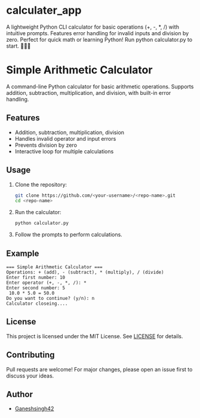 # calculater_app
A lightweight Python CLI calculator for basic operations (+, -, *, /) with intuitive prompts. Features error handling for invalid inputs and division by zero. Perfect for quick math or learning Python! Run python calculator.py to start. 🔢➗✨
# Simple Arithmetic Calculator

A command-line Python calculator for basic arithmetic operations. Supports addition, subtraction, multiplication, and division, with built-in error handling.

## Features

- Addition, subtraction, multiplication, division
- Handles invalid operator and input errors
- Prevents division by zero
- Interactive loop for multiple calculations

## Usage

1. Clone the repository:
    ```bash
    git clone https://github.com/<your-username>/<repo-name>.git
    cd <repo-name>
    ```

2. Run the calculator:
    ```bash
    python calculator.py
    ```

3. Follow the prompts to perform calculations.

## Example

```
=== Simple Arithmetic Calculator ===
Operations: + (add), - (subtract), * (multiply), / (divide)
Enter first number: 10
Enter operator (+, -, *, /): *
Enter second number: 5
 10.0 * 5.0 = 50.0
Do you want to continue? (y/n): n
Calculator closeing....
```

## License

This project is licensed under the MIT License. See [LICENSE](LICENSE) for details.

## Contributing

Pull requests are welcome! For major changes, please open an issue first to discuss your ideas.

## Author

- [Ganeshsingh42](https://github.com/Ganeshsingh42)
